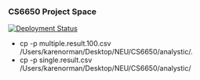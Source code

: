 ### CS6650 Project Space

[![Deployment Status](https://github.com/normankong/cs6650-norman/actions/workflows/maven.yml/badge.svg)](https://github.com/normankong/cs6650-norman/actions/workflows/maven.yml)


- cp -p multiple.result.100.csv /Users/karenorman/Desktop/NEU/CS6650/analystic/. 
- cp -p single.result.csv /Users/karenorman/Desktop/NEU/CS6650/analystic/
